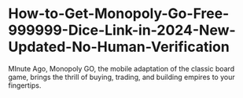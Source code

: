 # How-to-Get-Monopoly-Go-Free-999999-Dice-Link-in-2024-New-Updated-No-Human-Verification
MInute Ago, Monopoly GO, the mobile adaptation of the classic board game, brings the thrill of buying, trading, and building empires to your fingertips.
